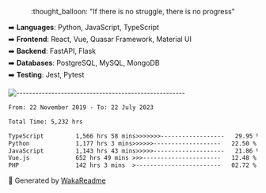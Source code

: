 <p align="center"> 
  :thought_balloon: "If there is no struggle, there is no progress"
</p>

<p align="left">
  ➡️ <strong>Languages</strong>: Python, JavaScript, TypeScript<br>
  ➡️ <strong>Frontend</strong>: React, Vue, Quasar Framework, Material UI<br>
  ➡️ <strong>Backend</strong>: FastAPI, Flask<br>
  ➡️ <strong>Databases</strong>: PostgreSQL, MySQL, MongoDB<br>
  ➡️ <strong>Testing</strong>: Jest, Pytest<br>
</p>

![-----------------------------------------------------](https://raw.githubusercontent.com/andreasbm/readme/master/assets/lines/vintage.png)

<!--START_SECTION:waka-->

```txt
From: 22 November 2019 - To: 22 July 2023

Total Time: 5,232 hrs

TypeScript         1,566 hrs 58 mins>>>>>>>------------------   29.95 %
Python             1,177 hrs 3 mins>>>>>>-------------------   22.50 %
JavaScript         1,143 hrs 43 mins>>>>>--------------------   21.86 %
Vue.js             652 hrs 49 mins >>>----------------------   12.48 %
PHP                142 hrs 3 mins  >------------------------   02.72 %
```

<!--END_SECTION:waka-->


🚀 Generated by [WakaReadme](https://github.com/athul/waka-readme)
